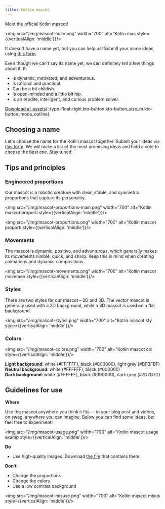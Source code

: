 ```yaml
---
title: Kotlin mascot
---
```



Meet the official Kotlin mascot!

<img src="/img/mascot-main.png" width="700" alt="Kotlin mas  style={{verticalAlign: 'middle'}}/>

It doesn't have a name yet, but you can help us! Submit your name ideas using [this form](https://forms.gle/yktEz3xCAwKEm9cx9).

Even though we can't say its name yet, we can definitely tell a few things about it. It:
* Is dynamic, motivated, and adventurous.
* Is rational and practical.
* Can be a bit childish.
* Is open-minded and a little bit hip.
* Is an erudite, intelligent, and curious problem solver.

[Download all assets](https://drive.google.com/file/d/1fJrVCSXTuD9tcVy2BMlmx0B-rxAsdvtN){:.typo-float-right.kto-button.kto-button_size_m.kto-button_mode_outline}

## Choosing a name

Let's choose the name for the Kotlin mascot together. Submit your ideas via [this form](https://forms.gle/yktEz3xCAwKEm9cx9).
We will make a list of the most promising ideas and hold a vote to choose the best one. Stay tuned!

## Tips and principles

### Engineered proportions

Our mascot is a robotic creature with clear, stable, and symmetric proportions that capture its personality.

<img src="/img/mascot-proportions-main.png" width="700" alt="Kotlin mascot proporti  style={{verticalAlign: 'middle'}}/>

<img src="/img/mascot-proportions.png" width="700" alt="Kotlin mascot proporti  style={{verticalAlign: 'middle'}}/>

### Movements

The mascot is dynamic, positive, and adventurous, which generally makes its movements nimble, quick, and sharp.
Keep this in mind when creating animations and dynamic compositions.

<img src="/img/mascot-movements.png" width="700" alt="Kotlin mascot movemen  style={{verticalAlign: 'middle'}}/>

### Styles

There are two styles for our mascot – 2D and 3D. The vector mascot is generally used with a 3D background,
while a 3D mascot is used on a flat background.

<img src="/img/mascot-styles.png" width="700" alt="Kotlin mascot sty  style={{verticalAlign: 'middle'}}/>

### Colors

<img src="/img/mascot-colors.png" width="700" alt="Kotlin mascot col  style={{verticalAlign: 'middle'}}/>

**Light background**: white (#FFFFFF), black (#000000), light grey (#BFBFBF)  
**Neutral background**: white (#FFFFFF), black (#000000)  
**Dark background**: white (#FFFFFF), black (#000000), dark grey (#7D7D7D)

## Guidelines for use

**Where**

Use the mascot anywhere you think it fits — in your blog post and videos, on swag, anywhere you can imagine. Below you
can find some ideas, but feel free to experiment!

<img src="/img/mascot-usage.png" width="700" alt="Kotlin mascot usage examp  style={{verticalAlign: 'middle'}}/>

**Do**
* Use high-quality images. Download [the file](https://drive.google.com/file/d/1fJrVCSXTuD9tcVy2BMlmx0B-rxAsdvtN)
that contains them.

**Don't**
* Change the proportions
* Change the colors
* Use a low contrast background

<img src="/img/mascot-misuse.png" width="700" alt="Kotlin mascot misus  style={{verticalAlign: 'middle'}}/>
